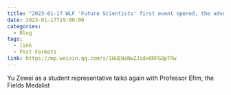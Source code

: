 ```yaml
---
title: "2023-01-17 WLF 'Future Scientists' first event opened, the adventure of innovation will soon set sail"
date: 2023-01-17T19:00:00
categories:
  - Blog
tags:
  - link
  - Post Formats
link: https://mp.weixin.qq.com/s/1HUENaNwZJidxQRFGQpTRw
---
```

Yu Zewei as a student representative talks again with Professor Efim, the Fields Medalist
